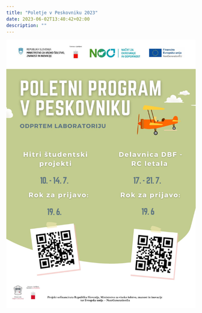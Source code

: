 ```yaml
---
title: "Poletje v Peskovniku 2023"
date: 2023-06-02T13:40:42+02:00
description: ""
---
```

![Peskovnik gre v zrak 2023](poletni-program.jpg)
